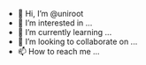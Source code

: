 - 👋 Hi, I’m @uniroot
- 👀 I’m interested in ...
- 🌱 I’m currently learning ...
- 💞️ I’m looking to collaborate on ...
- 📫 How to reach me ...

<!---
uniroot/uniroot is a ✨ special ✨ repository because its `README.md` (this file) appears on your GitHub profile.
You can click the Preview link to take a look at your changes.
--->
